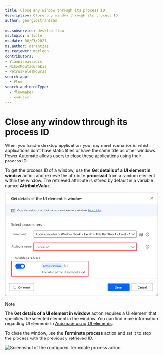 ```yaml
---
title: Close any window through its process ID
description: Close any window through its process ID
author: georgiostrantzas

ms.subservice: desktop-flow
ms.topic: article
ms.date: 06/03/2021
ms.author: gtrantzas
ms.reviewer: marleon
contributors:
- Yiannismavridis
- NikosMoutzourakis
- PetrosFeleskouras
search.app: 
  - Flow
search.audienceType: 
  - flowmaker
  - enduser
---
```


# Close any window through its process ID

When you handle desktop application, you may meet scenarios in which applications don't have static titles or have the same title as other windows. Power Automate allows users to close these applications using their process ID. 

To get the process ID of a window, use the **Get details of a UI element in window** action and retrieve the attribute **processid** from a random element within the window. The retrieved attribute is stored by default in a variable named **AttributeValue**.

![Screenshot of the configured Get details of a UI element in window action.](media/close-window-process-id/get-details-ui-element-action.png)

> [!NOTE]
> The **Get details of a UI element in window** action requires a UI element that specifies the selected element in the window. You can find more information regarding UI elements in [Automate using UI elements](../ui-elements.md).

To close the window, use the **Terminate process** action and set it to stop the process with the previously retrieved ID.

![Screenshot of the configured Terminate process action.](media/close-window-process-id/terminate-process-action.png)